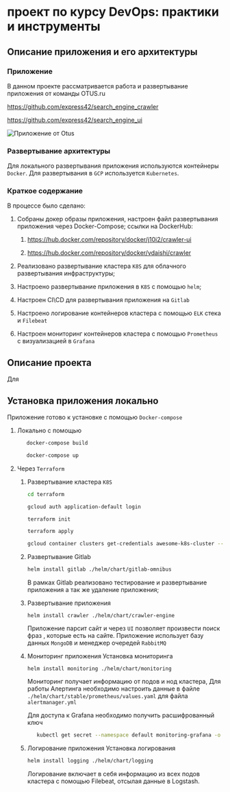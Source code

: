 # проект по курсу DevOps: практики и инструменты

## Описание приложения и его архитектуры

### Приложение
В данном проекте рассматривается работа и развертывание приложения от команды  OTUS.ru

https://github.com/express42/search_engine_crawler

https://github.com/express42/search_engine_ui

![Приложение от Otus](https://github.com/Vdaishi/OtusProject/blob/master/Project_scheme.png)

### Развертывание архитектуры
Для локального развертывания приложения используются контейнеры `Docker`.
Для развертывания в `GCP` используется `Kubernetes`.

### Краткое содержание

В процессе было сделано:

1. Собраны докер образы приложения, настроен файл развертывания приложения через Docker-Compose; 
   ссылки на DockerHub:

      1. https://hub.docker.com/repository/docker/j10i2/crawler-ui

      2. https://hub.docker.com/repository/docker/vdaishi/crawler

2. Реализовано развертывание кластера `K8S` для облачного развертывания инфраструктуры;
3. Настроено развертывание приложения в `K8S` с помощью `helm`;
4. Настроен CI\CD для развертывания приложения на `Gitlab`
5. Настроено логирование контейнеров кластера с помощью `ELK` стека и `Filebeat`
6. Настроен мониторинг контейнеров кластера с помощью `Prometheus` с визуализацией в `Grafana`

## Описание проекта

Для 



## Установка приложения локально

Приложение готово к установке с помощью `Docker-compose`

1. Локально с помощью 
   ```bash
      docker-compose build

      docker-compose up
   ```
2. Через `Terrafоrm`
   1. Развертывание кластера `K8S`
      ```bash
      cd terraform

      gcloud auth application-default login

      terraform init

      terraform apply

      gcloud container clusters get-credentials awesome-k8s-cluster --zone us-central1-c --project name-of-project
      ```
   2. Развертывание Gitlab
      ```bash
      helm install gitlab ./helm/chart/gitlab-omnibus
      ```
      В рамках Gitlab реализовано тестирование и развертывание приложения а так же удаление приложения;
   
   3. Развертывание приложения 
      ```
      helm install crawler ./helm/chart/crawler-engine
      ```
      Приложение парсит сайт и через `UI` позволяет произвести поиск фраз , которые есть на сайте. 
      Приложение использует базу данных `MongoDB` и менеджер очередей `RabbitMQ`

   4. Мониторинг приложения
      Установка мониторинга
      ```
      helm install monitoring ./helm/chart/monitoring
      ```
      
      Мониторинг получает информацию от подов и нод кластера, 
      Для работы Алертинга необходимо настроить данные в файле `./helm/chart/stable/prometheus/values.yaml` для файла `alertmanager.yml`

      Для доступа к Grafana необходимо получить расшифрованный ключ
      ```bash
         kubectl get secret --namespace default monitoring-grafana -o jsonpath="{.data.admin-password}" | base64 --decode ; echo
      ```

   5. Логирование приложения
      Установка логирования
      
      ```bash
      helm install logging ./helm/chart/logging
      ```

      Логирование включает в себя информацию из всех подов кластера с помощью Filebeat, отсылая данные в Logstash.

   